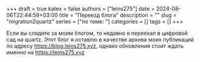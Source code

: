 +++ 
draft = true
katex = false
authors = ["leins275"]
date = 2024-08-06T22:44:59+03:00
title = "Переезд блога"
description = ""
slug = "migration2quartz"
series = ["по теме: "]
categories = []
tags = []
+++

Если вы следите за моим блогом, то недавно я переехал в цифровой сад на quartz. Этот блог я оставлю в качестве архива моих публикаций по адресу https://blog.leins275.xyz, однако обновления стоит ждать именно на https://leins275.xyz
